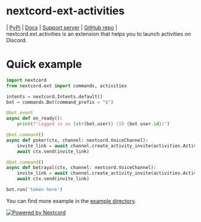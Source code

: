 # nextcord-ext-activities
| [PyPi](https://pypi.org/project/nextcord-ext-activities/) | [Docs](https://nextcord-ext-activities.readthedocs.io) | [Support server](https://discord.gg/T7q5maTjyF) | [GitHub repo](https://github.com/MaskDuck/nextcord-ext-activities) |<br>
nextcord.ext.activities is an extension that helps you to launch activities on Discord. <br>

# Quick example
```py
import nextcord
from nextcord.ext import commands, activities

intents = nextcord.Intents.default()
bot = commands.Bot(command_prefix = "$")

@bot.event
async def on_ready():
    print(f"Logged in as {str(bot.user)} (ID {bot.user.id})")

@bot.command()
async def poker(ctx, channel: nextcord.VoiceChannel):
    invite_link = await channel.create_activity_invite(activities.Activity.poker)
    await ctx.send(invite_link)

@bot.command()
async def betrayal(ctx, channel: nextcord.VoiceChannel):
    invite_link = await channel.create_activity_invite(activities.Activity.betrayal)
    await ctx.send(invite_link)

bot.run('token here')
```
You can find more example in the [example directory](https://github.com/MaskDuck/nextcord-ext-activities/tree/main/examples).

[![Powered by Nextcord](https://custom-icon-badges.herokuapp.com/badge/-Powered%20by%20Nextcord-0d1620?logo=nextcord)](https://github.com/nextcord/nextcord "Powered by Nextcord Python API Wrapper")
